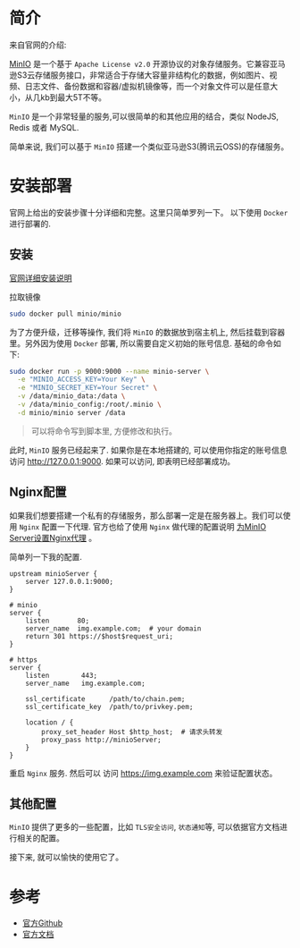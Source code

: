简介
===

来自官网的介绍:

[MinIO](https://docs.min.io/cn/minio-quickstart-guide.html) 是一个基于 `Apache License v2.0` 开源协议的对象存储服务。它兼容亚马逊S3云存储服务接口，非常适合于存储大容量非结构化的数据，例如图片、视频、日志文件、备份数据和容器/虚拟机镜像等，而一个对象文件可以是任意大小，从几kb到最大5T不等。

`MinIO` 是一个非常轻量的服务,可以很简单的和其他应用的结合，类似 NodeJS, Redis 或者 MySQL.

简单来说, 我们可以基于 `MinIO` 搭建一个类似亚马逊S3(腾讯云OSS)的存储服务。

<!-- more -->

安装部署
===

官网上给出的安装步骤十分详细和完整。这里只简单罗列一下。 以下使用 `Docker` 进行部署的.

安装
---
[官网详细安装说明](https://docs.min.io/cn/minio-quickstart-guide.html)

拉取镜像

``` bash
sudo docker pull minio/minio
```

为了方便升级，迁移等操作, 我们将 `MinIO` 的数据放到宿主机上, 然后挂载到容器里。另外因为使用 `Docker` 部署, 所以需要自定义初始的账号信息. 基础的命令如下:

``` bash
sudo docker run -p 9000:9000 --name minio-server \
  -e "MINIO_ACCESS_KEY=Your Key" \
  -e "MINIO_SECRET_KEY=Your Secret" \
  -v /data/minio_data:/data \
  -v /data/minio_config:/root/.minio \
  -d minio/minio server /data
```

> 可以将命令写到脚本里, 方便修改和执行。

此时, `MinIO` 服务已经起来了. 如果你是在本地搭建的, 可以使用你指定的账号信息访问 http://127.0.0.1:9000. 如果可以访问, 即表明已经部署成功。

Nginx配置
---

如果我们想要搭建一个私有的存储服务，那么部署一定是在服务器上。我们可以使用 `Nginx` 配置一下代理.
官方也给了使用 `Nginx` 做代理的配置说明 [为MinIO Server设置Nginx代理](https://docs.min.io/cn/setup-nginx-proxy-with-minio.html) 。

简单列一下我的配置.

``` nginx
upstream minioServer {
    server 127.0.0.1:9000;
}

# minio
server {
    listen       80;
    server_name  img.example.com;  # your domain
    return 301 https://$host$request_uri;
}

# https
server {
    listen        443;
    server_name   img.example.com;

    ssl_certificate      /path/to/chain.pem;
    ssl_certificate_key  /path/to/privkey.pem;

    location / {
        proxy_set_header Host $http_host;  # 请求头转发
        proxy_pass http://minioServer;
    }
}
```

重启 `Nginx` 服务. 然后可以 访问 https://img.example.com 来验证配置状态。

其他配置
---

`MinIO` 提供了更多的一些配置，比如 `TLS安全访问`, `状态通知`等, 可以依据官方文档进行相关的配置。


接下来, 就可以愉快的使用它了。

参考
===

- [官方Github](https://github.com/minio/minio)
- [官方文档](https://docs.min.io/)
